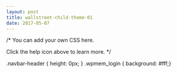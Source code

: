 ```yaml
---
layout: post
title: wallstreet-child-theme-01
date: 2017-05-07
---
```


/*
You can add your own CSS here.

Click the help icon above to learn more.
*/

.navbar-header { height: 0px; }
.wpmem_login { background: #fff;}